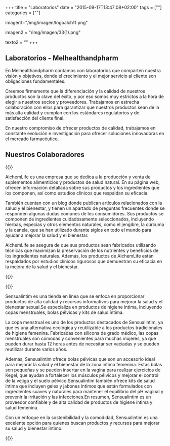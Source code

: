 +++
title = "Laboratorios"
date = "2015-09-17T13:47:08+02:00"
tags = [""]
categories = [""]

imagen1="/img/imagen/logoalch11.png"


imagen2 = "/img/imagen/33(1).png"

texto2 = ""
+++

## Laboratorios - Melhealthandpharm

En Melhealthandpharm contamos con laboratorios que comparten nuestra visión y objetivos, donde el crecimiento y el mejor servicio al cliente son obligaciones fundamentales.

Creemos firmemente que la diferenciación y la calidad de nuestros productos son la clave del éxito, y por eso somos muy estrictos a la hora de elegir a nuestros socios y proveedores. Trabajamos en estrecha colaboración con ellos para garantizar que nuestros productos sean de la más alta calidad y cumplan con los estándares regulatorios y de satisfacción del cliente final.

En nuestro compromiso de ofrecer productos de calidad, trabajamos en constante evolución e investigación para ofrecer soluciones innovadoras en el mercado farmacéutico.


## Nuestros Colaboradores

{{<forma imagen="/img/imagen/logoalch11.png" padding="30px">}}

AlchemLife es una empresa que se dedica a la producción y venta de suplementos alimenticios y productos de salud natural. En su página web, ofrecen información detallada sobre sus productos y los ingredientes que los componen, así como estudios clínicos que respaldan su eficacia.

También cuentan con un blog donde publican artículos relacionados con la salud y el bienestar, y tienen un apartado de preguntas frecuentes donde se responden algunas dudas comunes de los consumidores. Sus productos se componen de ingredientes cuidadosamente seleccionados, incluyendo hierbas, especias y otros elementos naturales, como el jengibre, la cúrcuma y la canela, que se han utilizado durante siglos en todo el mundo para ayudar a mejorar la salud y el bienestar.

AlchemLife se asegura de que sus productos sean fabricados utilizando técnicas que maximizan la preservación de los nutrientes y beneficios de los ingredientes naturales. Además, los productos de AlchemLife están respaldados por estudios clínicos rigurosos que demuestran su eficacia en la mejora de la salud y el bienestar.

{{</forma>}}

{{<forma imagen="/img/imagen/33(1).png" padding="">}}

Sensualintim es una tienda en línea que se enfoca en proporcionar productos de alta calidad y recursos informativos para mejorar la salud y el bienestar sexual.Se especializa en productos de higiene íntima, incluyendo copas menstruales, bolas pélvicas y kits de salud íntima.

La copa menstrual es uno de los productos destacados de Sensualintim, ya que es una alternativa ecológica y reutilizable a los productos tradicionales de higiene femenina. Fabricadas con silicona de grado médico, las copas menstruales son cómodas y convenientes para muchas mujeres, ya que pueden durar hasta 12 horas antes de necesitar ser vaciadas y se pueden reutilizar durante varios años.

Además, Sensualintim ofrece bolas pélvicas que son un accesorio ideal para mejorar la salud y el bienestar de la zona íntima femenina. Estas bolas son pequeñas y se pueden insertar en la vagina para realizar ejercicios de Kegel, que ayudan a fortalecer los músculos pélvicos y mejorar el control de la vejiga y el suelo pélvico.Sensualintim también ofrece kits de salud íntima que incluyen geles y jabones íntimos que están formulados con ingredientes suaves y naturales para mantener el equilibrio del pH vaginal y prevenir la irritación y las infecciones.En resumen, Sensualintim es un proveedor confiable y de alta calidad de productos de higiene íntima y salud femenina. 

Con un enfoque en la sostenibilidad y la comodidad, Sensualintim es una excelente opción para quienes buscan productos y recursos para mejorar su salud y bienestar íntimo.


{{</forma>}}

  
